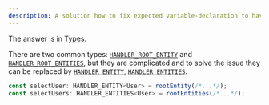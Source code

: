```yaml
---
description: A solution how to fix expected variable-declaration to have a typedef
---
```


The answer is in [Types](../api/types.md).

There are two common types:
[`HANDLER_ROOT_ENTITY`](../api/types.md#handler_entity-vs-handler_root_entity)
and [`HANDLER_ROOT_ENTITIES`](../api/types.md#handler_entities-vs-handler_root_entities),
but they are complicated and to solve the issue they can be replaced by
[`HANDLER_ENTITY`](../api/types.md#handler_entity-vs-handler_root_entity),
[`HANDLER_ENTITIES`](../api/types.md#handler_entities-vs-handler_root_entities).

```ts
const selectUser: HANDLER_ENTITY<User> = rootEntity(/*...*/);
const selectUsers: HANDLER_ENTITIES<User> = rootEntities(/*...*/);
```
